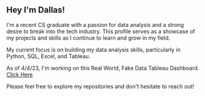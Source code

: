 ## Hey I'm Dallas! 

I'm a recent CS graduate with a passion for data analysis and a strong desire to break into the tech industry. This profile serves as a showcase of my projects and skills as I continue to learn and grow in my field.

My current focus is on building my data analysis skills, particularly in Python, SQL, Excel, and Tableau. 

As of 4/4/23, I'm working on this Real World, Fake Data Tableau Dashboard. [Click Here](https://public.tableau.com/app/profile/jordan.dallas.frias/viz/HR-Dataset-RWFD/Sheet6)

Please feel free to explore my repositories and don't hesitate to reach out! 

<!--
**Dfria/Dfria** is a ✨ _special_ ✨ repository because its `README.md` (this file) appears on your GitHub profile.


-->
